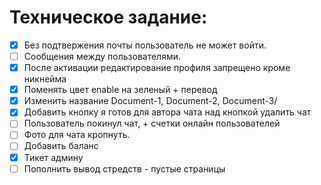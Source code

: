 # Техническое задание:

- [x] Без подтвержения почты пользователь не может войти.
- [ ] Сообщения между пользователями.
- [x] После активации редактирование профиля запрещено кроме никнейма
- [x] Поменять цвет enable на зеленый + перевод
- [x] Изменить название Document-1, Document-2, Document-3/
- [x] Добавить кнопку я готов для автора чата над кнопкой удалить чат
- [ ] Пользователь покинул чат, + счетки онлайн пользователей
- [ ] Фото для чата кропнуть.
- [ ] Добавить баланс
- [x] Тикет админу
- [ ] Пополнить вывод стредств - пустые страницы
